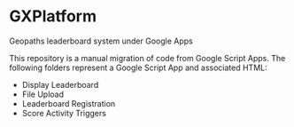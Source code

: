 # GXPlatform

Geopaths leaderboard system under Google Apps

This repository is a manual migration of code from Google Script Apps. The following folders represent a Google Script App and associated HTML:

- Display Leaderboard
- File Upload
- Leaderboard Registration
- Score Activity Triggers

